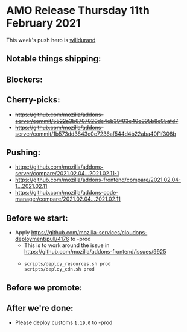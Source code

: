 
# AMO Release Thursday 11th February 2021

This week's push hero is [willdurand](https://github.com/willdurand)

## Notable things shipping:

## Blockers:

## Cherry-picks:

- ~~https://github.com/mozilla/addons-server/commit/5522a3b6707020dc4eb39f03c40c395b8e95afd7~~
- ~~https://github.com/mozilla/addons-server/commit/1b573dd3843e0c7236af544d4b22aba40f1f308b~~

## Pushing:

- https://github.com/mozilla/addons-server/compare/2021.02.04...2021.02.11-1
- https://github.com/mozilla/addons-frontend/compare/2021.02.04-1...2021.02.11
- https://github.com/mozilla/addons-code-manager/compare/2021.02.04...2021.02.11

## Before we start:

* Apply https://github.com/mozilla-services/cloudops-deployment/pull/4176 to -prod
  * This is to work around the issue in https://github.com/mozilla/addons-frontend/issues/9925
  * ```
    scripts/deploy_resources.sh prod
    scripts/deploy_cdn.sh prod
    ```

## Before we promote:

## After we're done:

- Please deploy customs `1.19.0` to -prod
